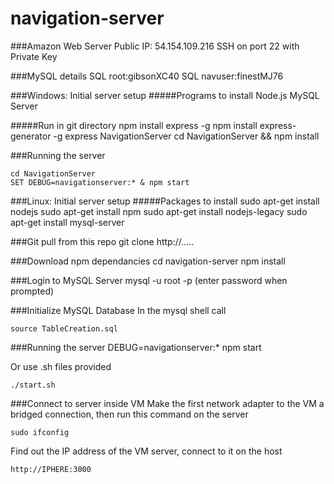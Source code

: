 # navigation-server

###Amazon Web Server
    Public IP: 54.154.109.216
    SSH on port 22 with Private Key

###MySQL details
    SQL root:gibsonXC40
    SQL navuser:finestMJ76

###Windows: Initial server setup
#####Programs to install
    Node.js
    MySQL Server

#####Run in git directory
    npm install express -g
    npm install express-generator -g
    express NavigationServer
    cd NavigationServer && npm install

###Running the server

    cd NavigationServer
    SET DEBUG=navigationserver:* & npm start
    
###Linux: Initial server setup
#####Packages to install
    sudo apt-get install nodejs
    sudo apt-get install npm
    sudo apt-get install nodejs-legacy
    sudo apt-get install mysql-server
    
###Git pull from this repo
    git clone http://.....
    
###Download npm dependancies
    cd navigation-server
    npm install

###Login to MySQL Server
    mysql -u root -p
    (enter password when prompted)
    
###Initialize MySQL Database
In the mysql shell call

    source TableCreation.sql    
    
###Running the server
    DEBUG=navigationserver:* npm start
    
Or use .sh files provided
    
    ./start.sh

###Connect to server inside VM
Make the first network adapter to the VM a bridged connection,
then run this command on the server

    sudo ifconfig
    
Find out the IP address of the VM server, connect to it on the host
    
    http://IPHERE:3000
